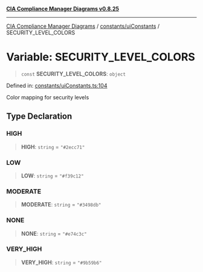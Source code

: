 [**CIA Compliance Manager Diagrams v0.8.25**](../../../README.md)

***

[CIA Compliance Manager Diagrams](../../../modules.md) / [constants/uiConstants](../README.md) / SECURITY\_LEVEL\_COLORS

# Variable: SECURITY\_LEVEL\_COLORS

> `const` **SECURITY\_LEVEL\_COLORS**: `object`

Defined in: [constants/uiConstants.ts:104](https://github.com/Hack23/cia-compliance-manager/blob/b7816746b3b7f5e02cb18303af9cc6696a8caef9/src/constants/uiConstants.ts#L104)

Color mapping for security levels

## Type Declaration

### HIGH

> **HIGH**: `string` = `"#2ecc71"`

### LOW

> **LOW**: `string` = `"#f39c12"`

### MODERATE

> **MODERATE**: `string` = `"#3498db"`

### NONE

> **NONE**: `string` = `"#e74c3c"`

### VERY\_HIGH

> **VERY\_HIGH**: `string` = `"#9b59b6"`
